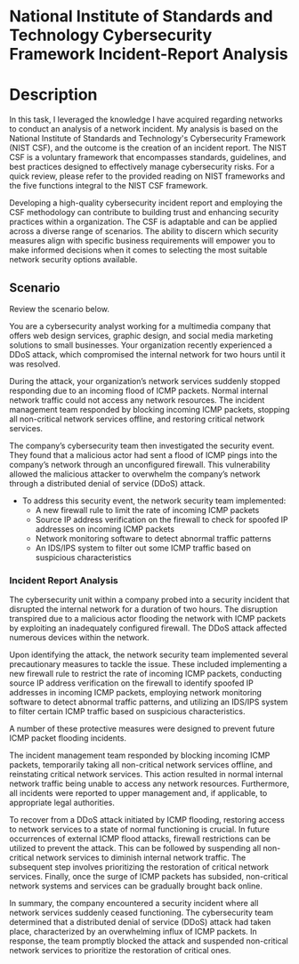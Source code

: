 # National Institute of Standards and Technology Cybersecurity Framework Incident-Report Analysis
<h1>Description</h1>

In this task, I leveraged the knowledge I have acquired regarding networks to conduct an analysis of a network incident. My analysis is based on the National Institute of Standards and Technology's Cybersecurity Framework (NIST CSF), and the outcome is the creation of an incident report. The NIST CSF is a voluntary framework that encompasses standards, guidelines, and best practices designed to effectively manage cybersecurity risks. For a quick review, please refer to the provided reading on NIST frameworks and the five functions integral to the NIST CSF framework.

Developing a high-quality cybersecurity incident report and employing the CSF methodology can contribute to building trust and enhancing security practices within a organization. The CSF is adaptable and can be applied across a diverse range of scenarios. The ability to discern which security measures align with specific business requirements will empower you to make informed decisions when it comes to selecting the most suitable network security options available.


<h2>Scenario</h2>

Review the scenario below.

You are a cybersecurity analyst working for a multimedia company that offers web design services, graphic design, and social media marketing solutions to small businesses. Your organization recently experienced a DDoS attack, which compromised the internal network for two hours until it was resolved.

During the attack, your organization’s network services suddenly stopped responding due to an incoming flood of ICMP packets. Normal internal network traffic could not access any network resources. The incident management team responded by blocking incoming ICMP packets, stopping all non-critical network services offline, and restoring critical network services. 

The company’s cybersecurity team then investigated the security event. They found that a malicious actor had sent a flood of ICMP pings into the company’s network through an unconfigured firewall. This vulnerability allowed the malicious attacker to overwhelm the company’s network through a distributed denial of service (DDoS) attack. 

- <a> To address this security event, the network security team implemented: </a>
  - A new firewall rule to limit the rate of incoming ICMP packets
  - Source IP address verification on the firewall to check for spoofed IP addresses on incoming ICMP packets
  - Network monitoring software to detect abnormal traffic patterns
  - An IDS/IPS system to filter out some ICMP traffic based on suspicious characteristics


<h3>Incident Report Analysis</h3>

The cybersecurity unit within a company probed into a security incident that disrupted the internal network for a duration of two hours. The disruption transpired due to a malicious actor flooding the network with ICMP packets by exploiting an inadequately configured firewall. The DDoS attack affected numerous devices within the network.

Upon identifying the attack, the network security team implemented several precautionary measures to tackle the issue. These included implementing a new firewall rule to restrict the rate of incoming ICMP packets, conducting source IP address verification on the firewall to identify spoofed IP addresses in incoming ICMP packets, employing network monitoring software to detect abnormal traffic patterns, and utilizing an IDS/IPS system to filter certain ICMP traffic based on suspicious characteristics.

A number of these protective measures were designed to prevent future ICMP packet flooding incidents.

The incident management team responded by blocking incoming ICMP packets, temporarily taking all non-critical network services offline, and reinstating critical network services. This action resulted in normal internal network traffic being unable to access any network resources. Furthermore, all incidents were reported to upper management and, if applicable, to appropriate legal authorities.

To recover from a DDoS attack initiated by ICMP flooding, restoring access to network services to a state of normal functioning is crucial. In future occurrences of external ICMP flood attacks, firewall restrictions can be utilized to prevent the attack. This can be followed by suspending all non-critical network services to diminish internal network traffic. The subsequent step involves prioritizing the restoration of critical network services. Finally, once the surge of ICMP packets has subsided, non-critical network systems and services can be gradually brought back online.

In summary, the company encountered a security incident where all network services suddenly ceased functioning. The cybersecurity team determined that a distributed denial of service (DDoS) attack had taken place, characterized by an overwhelming influx of ICMP packets. In response, the team promptly blocked the attack and suspended non-critical network services to prioritize the restoration of critical ones.
